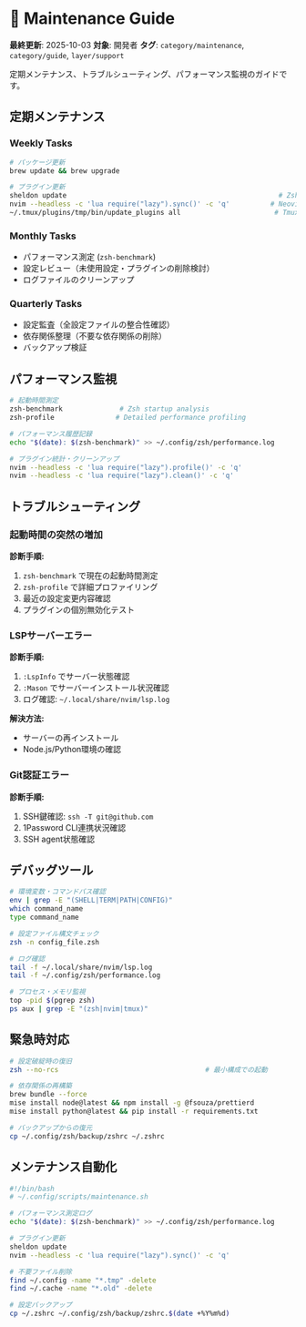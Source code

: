 # 🔧 Maintenance Guide

**最終更新**: 2025-10-03
**対象**: 開発者
**タグ**: `category/maintenance`, `category/guide`, `layer/support`

定期メンテナンス、トラブルシューティング、パフォーマンス監視のガイドです。

## 定期メンテナンス

### Weekly Tasks

```bash
# パッケージ更新
brew update && brew upgrade

# プラグイン更新
sheldon update                                                    # Zsh
nvim --headless -c 'lua require("lazy").sync()' -c 'q'          # Neovim
~/.tmux/plugins/tmp/bin/update_plugins all                       # Tmux
```

### Monthly Tasks

- パフォーマンス測定 (`zsh-benchmark`)
- 設定レビュー（未使用設定・プラグインの削除検討）
- ログファイルのクリーンアップ

### Quarterly Tasks

- 設定監査（全設定ファイルの整合性確認）
- 依存関係整理（不要な依存関係の削除）
- バックアップ検証

## パフォーマンス監視

```bash
# 起動時間測定
zsh-benchmark              # Zsh startup analysis
zsh-profile               # Detailed performance profiling

# パフォーマンス履歴記録
echo "$(date): $(zsh-benchmark)" >> ~/.config/zsh/performance.log

# プラグイン統計・クリーンアップ
nvim --headless -c 'lua require("lazy").profile()' -c 'q'
nvim --headless -c 'lua require("lazy").clean()' -c 'q'
```

## トラブルシューティング

### 起動時間の突然の増加

**診断手順:**

1. `zsh-benchmark` で現在の起動時間測定
2. `zsh-profile` で詳細プロファイリング
3. 最近の設定変更内容確認
4. プラグインの個別無効化テスト

### LSPサーバーエラー

**診断手順:**

1. `:LspInfo` でサーバー状態確認
2. `:Mason` でサーバーインストール状況確認
3. ログ確認: `~/.local/share/nvim/lsp.log`

**解決方法:**

- サーバーの再インストール
- Node.js/Python環境の確認

### Git認証エラー

**診断手順:**

1. SSH鍵確認: `ssh -T git@github.com`
2. 1Password CLI連携状況確認
3. SSH agent状態確認

## デバッグツール

```bash
# 環境変数・コマンドパス確認
env | grep -E "(SHELL|TERM|PATH|CONFIG)"
which command_name
type command_name

# 設定ファイル構文チェック
zsh -n config_file.zsh

# ログ確認
tail -f ~/.local/share/nvim/lsp.log
tail -f ~/.config/zsh/performance.log

# プロセス・メモリ監視
top -pid $(pgrep zsh)
ps aux | grep -E "(zsh|nvim|tmux)"
```

## 緊急時対応

```bash
# 設定破綻時の復旧
zsh --no-rcs                                    # 最小構成での起動

# 依存関係の再構築
brew bundle --force
mise install node@latest && npm install -g @fsouza/prettierd
mise install python@latest && pip install -r requirements.txt

# バックアップからの復元
cp ~/.config/zsh/backup/zshrc ~/.zshrc
```

## メンテナンス自動化

```bash
#!/bin/bash
# ~/.config/scripts/maintenance.sh

# パフォーマンス測定ログ
echo "$(date): $(zsh-benchmark)" >> ~/.config/zsh/performance.log

# プラグイン更新
sheldon update
nvim --headless -c 'lua require("lazy").sync()' -c 'q'

# 不要ファイル削除
find ~/.config -name "*.tmp" -delete
find ~/.cache -name "*.old" -delete

# 設定バックアップ
cp ~/.zshrc ~/.config/zsh/backup/zshrc.$(date +%Y%m%d)
```

